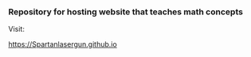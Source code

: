 ### Repository for hosting website that teaches math concepts

Visit:

https://Spartanlasergun.github.io
